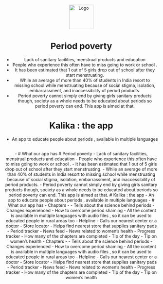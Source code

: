 <div id="top"></div>


<br />
<div align="center">
  <a href="https://github.com/othneildrew/Best-README-Template">
    <img src="https://i.postimg.cc/Y9rrCj9Y/Kalika-logo.png" alt="Logo" width="80" height="80">
  </a>

 # Period poverty
- Lack of sanitary facilities, menstrual products and education 
- People who experience this often have to miss going to work or school .
- It has been estimated that 1 out of 5 girls drop out of school after they start menstruating. 
- While an average of more than 40% of students in India resort to missing school while menstruating because of social stigma, isolation, embarrassment, and inaccessibility of period products.
- Period poverty cannot simply end by giving girls sanitary products though, society as a whole needs to be educated about periods so period poverty can end. This app is aimed at that.
# Kalika : the app
- An app to educate people about periods , available in multiple languages

<br>
- # What our app has 
  # Period poverty
- Lack of sanitary facilities, menstrual products and education 
- People who experience this often have to miss going to work or school .
- It has been estimated that 1 out of 5 girls drop out of school after they start menstruating. 
- While an average of more than 40% of students in India resort to missing school while menstruating because of social stigma, isolation, embarrassment, and inaccessibility of period products.
- Period poverty cannot simply end by giving girls sanitary products though, society as a whole needs to be educated about periods so period poverty can end. This app is aimed at that.
# Kalika : the app
- An app to educate people about periods , available in multiple languages
- # What our app has 
  - Chapters - 
    - Tells about the science behind periods
    - Changes experienced
    - How to overcome period shaming
    - All the content is available in multiple languages with audio files , so it can be used to educated people in rural areas too
  - Helpline
    - Calls our nearest center or a doctor
  - Store locator
    - Helps find nearest store that supplies sanitary pads
  - Period tracker
  - News feed
    - News related to women’s health
  - Progress tracker
    - How many of the chapters are completed
  - Tip of the day
    - Tip on women’s health
 - Chapters - 
    - Tells about the science behind periods
    - Changes experienced
    - How to overcome period shaming
    - All the content is available in multiple languages with audio files , so it can be used to educated people in rural areas too
  - Helpline
    - Calls our nearest center or a doctor
  - Store locator
    - Helps find nearest store that supplies sanitary pads
  - Period tracker
  - News feed
    - News related to women’s health
  - Progress tracker
    - How many of the chapters are completed
  - Tip of the day
    - Tip on women’s health

